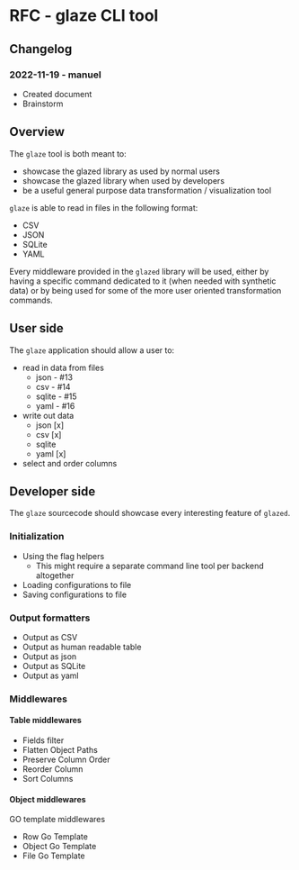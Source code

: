 # RFC - glaze CLI tool

## Changelog

### 2022-11-19 - manuel

- Created document
- Brainstorm

## Overview

The `glaze` tool is both meant to:
- showcase the glazed library as used by normal users
- showcase the glazed library when used by developers
- be a useful general purpose data transformation / visualization tool

`glaze` is able to read in files in the following format:
- CSV
- JSON
- SQLite
- YAML

Every middleware provided in the `glazed` library will be used,
either by having a specific command dedicated to it (when needed with synthetic data)
or by being used for some of the more user oriented transformation commands.

## User side

The `glaze` application should allow a user to:
- read in data from files
  - json - #13
  - csv - #14
  - sqlite - #15
  - yaml - #16
- write out data
  - json [x]
  - csv [x]
  - sqlite
  - yaml [x]
- select and order columns

## Developer side

The `glaze` sourcecode should showcase every interesting feature of `glazed`.

### Initialization 

- Using the flag helpers
  - This might require a separate command line tool per backend altogether
- Loading configurations to file
- Saving configurations to file

### Output formatters

- Output as CSV
- Output as human readable table
- Output as json
- Output as SQLite
- Output as yaml

### Middlewares

#### Table middlewares

- Fields filter
- Flatten Object Paths
- Preserve Column Order
- Reorder Column
- Sort Columns

#### Object middlewares

GO template middlewares
- Row Go Template
- Object Go Template
- File Go Template
